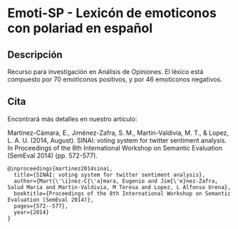 # Emoti-SP - Lexicón de emoticonos con polariad en español

## Descripción

Recurso para investigación en Análisis de Opiniones.  El léxico está compuesto por 70 emoticonos positivos, y por 46 emoticonos negativos.

## Cita
Encontrará más detalles en nuestro artículo:

Martínez-Cámara, E., Jiménez-Zafra, S. M., Martin-Valdivia, M. T., & Lopez, L. A. U. (2014, August). SINAI: voting system for twitter sentiment analysis. In Proceedings of the 8th International Workshop on Semantic Evaluation (SemEval 2014) (pp. 572-577).
```
@inproceedings{martinez2014sinai,
  title={SINAI: voting system for twitter sentiment analysis},
  author={Mart{\'\i}nez-C{\'a}mara, Eugenio and Jim{\'e}nez-Zafra, Salud Maria and Martin-Valdivia, M Teresa and Lopez, L Alfonso Urena},
  booktitle={Proceedings of the 8th International Workshop on Semantic Evaluation (SemEval 2014)},
  pages={572--577},
  year={2014}
}
```